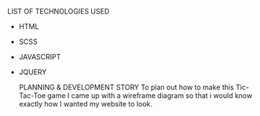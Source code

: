 LIST OF TECHNOLOGIES USED
* HTML
* SCSS
* JAVASCRIPT
* JQUERY

  PLANNING & DEVELOPMENT STORY
To plan out how to make this Tic-Tac-Toe game I came up with a wireframe diagram so that i would know exactly how I wanted my website to look.
